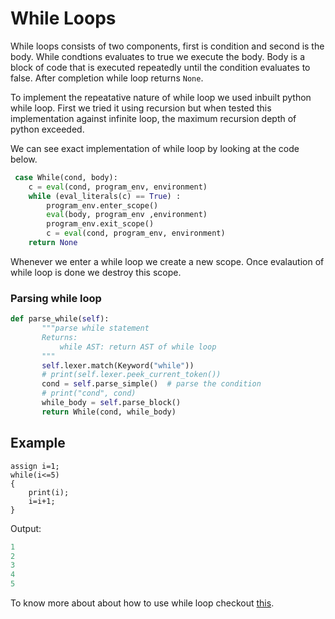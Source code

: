 # While Loops

While loops consists of two components, first is condition and second is the body. While condtions evaluates to true we execute the body. 
Body is a block of code that is executed repeatedly until the condition evaluates to false. After completion while loop returns ```None```. 

To implement the repeatative nature of while loop we used inbuilt python while loop. First we tried it using recursion but when tested this implementation against infinite loop, the maximum recursion depth of python exceeded.

We can see exact implementation of while loop by looking at the code below.

```python
 case While(cond, body):
    c = eval(cond, program_env, environment)
    while (eval_literals(c) == True) :
        program_env.enter_scope()
        eval(body, program_env ,environment)
        program_env.exit_scope()
        c = eval(cond, program_env, environment)
    return None
```

Whenever we enter a while loop we create a new scope. Once evalaution of while loop is done we destroy this scope. 

### Parsing while loop

 ```python
 def parse_while(self):
        """parse while statement
        Returns:
            while AST: return AST of while loop
        """
        self.lexer.match(Keyword("while"))
        # print(self.lexer.peek_current_token())
        cond = self.parse_simple()  # parse the condition
        # print("cond", cond)
        while_body = self.parse_block()
        return While(cond, while_body)
```

## Example

```
assign i=1;
while(i<=5)
{
    print(i);
    i=i+1;
}
```

Output:

```python
1
2
3
4
5
```


To know more about about how to use while loop checkout [this](usage/while.md).
